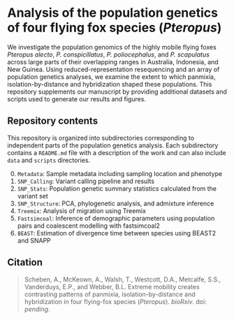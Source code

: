 # Analysis of the population genetics of four flying fox species (*Pteropus*)

We investigate the population genomics of the highly mobile flying foxes *Pteropus alecto*, *P. conspicillatus*, *P. poliocephalus*, and *P. scapulatus* across large parts of their overlapping ranges in Australia, Indonesia, and New Guinea. Using reduced-representation resequencing and an array of population genetics analyses, we examine the extent to which panmixia, isolation-by-distance and hybridization shaped these populations. This repository supplements our manuscript by providing additional datasets and scripts used to generate our results and figures.

## Repository contents

This repository is organized into subdirectories corresponding to independent parts of the population genetics analysis. Each subdirectory contains a `README.md` file with a description of the work and can also include `data` and `scripts` directories. 

0. `Metadata`: Sample metadata including sampling location and phenotype 
1. `SNP_Calling`: Variant calling pipeline and results
2. `SNP_Stats`: Population genetic summary statistics calculated from the variant set 
3. `SNP_Structure`: PCA, phylogenetic analysis, and admixture inference
4. `Treemix`: Analysis of migration using Treemix
5. `Fastsimcoal`: Inference of demographic parameters using population pairs and coalescent modelling with fastsimcoal2 
6. `BEAST`: Estimation of divergence time between species using BEAST2 and SNAPP

## Citation

>Scheben, A., McKeown, A., Walsh, T., Westcott, D.A., Metcalfe, S.S., Vanderduys, E.P., and Webber, B.L. Extreme mobility creates contrasting patterns of panmixia, isolation-by-distance and hybridization in four flying-fox species (*Pteropus*). *bioRxiv*. doi: *pending*.


